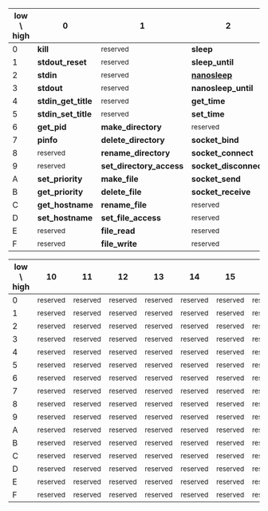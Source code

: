 
| low \\ high | 0                   | 1                        | 2                                                                                          | 3                   | 4                   | 5                   | 6                   | 7                   | 8                   | 9                   | A                   | B                   | C                   | D                   | E                   | F                   |
| ----------- | ------------------- | ------------------------ | ------------------------------------------------------------------------------------------ | ------------------- | ------------------- | ------------------- | ------------------- | ------------------- | ------------------- | ------------------- | ------------------- | ------------------- | ------------------- | ------------------- | ------------------- | ------------------- |
| 0           | **kill**            | <sub>reserved</sub>      | **sleep**                                                                                  | <sub>reserved</sub> | <sub>reserved</sub> | <sub>reserved</sub> | <sub>reserved</sub> | <sub>reserved</sub> | <sub>reserved</sub> | <sub>reserved</sub> | <sub>reserved</sub> | <sub>reserved</sub> | <sub>reserved</sub> | <sub>reserved</sub> | <sub>reserved</sub> | <sub>reserved</sub> |
| 1           | **stdout_reset**    | <sub>reserved</sub>      | **sleep_until**                                                                            | <sub>reserved</sub> | <sub>reserved</sub> | <sub>reserved</sub> | <sub>reserved</sub> | <sub>reserved</sub> | <sub>reserved</sub> | <sub>reserved</sub> | <sub>reserved</sub> | <sub>reserved</sub> | <sub>reserved</sub> | <sub>reserved</sub> | <sub>reserved</sub> | <sub>reserved</sub> |
| 2           | **stdin**           | <sub>reserved</sub>      | [**nanosleep**](https://www.reddit.com/r/anime/comments/e7sg7g/nichijou_trouble_sleeping/) | **aes_encrypt**     | <sub>reserved</sub> | <sub>reserved</sub> | <sub>reserved</sub> | <sub>reserved</sub> | <sub>reserved</sub> | <sub>reserved</sub> | <sub>reserved</sub> | <sub>reserved</sub> | <sub>reserved</sub> | <sub>reserved</sub> | <sub>reserved</sub> | <sub>reserved</sub> |
| 3           | **stdout**          | <sub>reserved</sub>      | **nanosleep_until**                                                                        | <sub>reserved</sub> | <sub>reserved</sub> | <sub>reserved</sub> | <sub>reserved</sub> | <sub>reserved</sub> | <sub>reserved</sub> | <sub>reserved</sub> | <sub>reserved</sub> | <sub>reserved</sub> | <sub>reserved</sub> | <sub>reserved</sub> | <sub>reserved</sub> | <sub>reserved</sub> |
| 4           | **stdin_get_title** | <sub>reserved</sub>      | **get_time**                                                                               | <sub>reserved</sub> | <sub>reserved</sub> | <sub>reserved</sub> | <sub>reserved</sub> | <sub>reserved</sub> | <sub>reserved</sub> | <sub>reserved</sub> | <sub>reserved</sub> | <sub>reserved</sub> | <sub>reserved</sub> | <sub>reserved</sub> | <sub>reserved</sub> | <sub>reserved</sub> |
| 5           | **stdin_set_title** | <sub>reserved</sub>      | **set_time**                                                                               | <sub>reserved</sub> | <sub>reserved</sub> | <sub>reserved</sub> | <sub>reserved</sub> | <sub>reserved</sub> | <sub>reserved</sub> | <sub>reserved</sub> | <sub>reserved</sub> | <sub>reserved</sub> | <sub>reserved</sub> | <sub>reserved</sub> | <sub>reserved</sub> | <sub>reserved</sub> |
| 6           | **get_pid**         | **make_directory**       | <sub>reserved</sub>                                                                        | <sub>reserved</sub> | <sub>reserved</sub> | <sub>reserved</sub> | <sub>reserved</sub> | <sub>reserved</sub> | <sub>reserved</sub> | <sub>reserved</sub> | <sub>reserved</sub> | <sub>reserved</sub> | <sub>reserved</sub> | <sub>reserved</sub> | <sub>reserved</sub> | <sub>reserved</sub> |
| 7           | **pinfo**           | **delete_directory**     | **socket_bind**                                                                            | <sub>reserved</sub> | <sub>reserved</sub> | <sub>reserved</sub> | <sub>reserved</sub> | <sub>reserved</sub> | <sub>reserved</sub> | <sub>reserved</sub> | <sub>reserved</sub> | <sub>reserved</sub> | <sub>reserved</sub> | <sub>reserved</sub> | <sub>reserved</sub> | <sub>reserved</sub> |
| 8           | <sub>reserved</sub> | **rename_directory**     | **socket_connect**                                                                         | <sub>reserved</sub> | <sub>reserved</sub> | <sub>reserved</sub> | <sub>reserved</sub> | <sub>reserved</sub> | <sub>reserved</sub> | <sub>reserved</sub> | <sub>reserved</sub> | <sub>reserved</sub> | <sub>reserved</sub> | <sub>reserved</sub> | <sub>reserved</sub> | <sub>reserved</sub> |
| 9           | <sub>reserved</sub> | **set_directory_access** | **socket_disconnect**                                                                      | <sub>reserved</sub> | <sub>reserved</sub> | <sub>reserved</sub> | <sub>reserved</sub> | <sub>reserved</sub> | <sub>reserved</sub> | <sub>reserved</sub> | <sub>reserved</sub> | <sub>reserved</sub> | <sub>reserved</sub> | <sub>reserved</sub> | <sub>reserved</sub> | <sub>reserved</sub> |
| A           | **set_priority**    | **make_file**            | **socket_send**                                                                            | <sub>reserved</sub> | <sub>reserved</sub> | <sub>reserved</sub> | <sub>reserved</sub> | <sub>reserved</sub> | <sub>reserved</sub> | <sub>reserved</sub> | <sub>reserved</sub> | <sub>reserved</sub> | <sub>reserved</sub> | <sub>reserved</sub> | <sub>reserved</sub> | <sub>reserved</sub> |
| B           | **get_priority**    | **delete_file**          | **socket_receive**                                                                         | <sub>reserved</sub> | <sub>reserved</sub> | <sub>reserved</sub> | <sub>reserved</sub> | <sub>reserved</sub> | <sub>reserved</sub> | <sub>reserved</sub> | <sub>reserved</sub> | <sub>reserved</sub> | <sub>reserved</sub> | <sub>reserved</sub> | <sub>reserved</sub> | <sub>reserved</sub> |
| C           | **get_hostname**    | **rename_file**          | <sub>reserved</sub>                                                                        | <sub>reserved</sub> | <sub>reserved</sub> | <sub>reserved</sub> | <sub>reserved</sub> | <sub>reserved</sub> | <sub>reserved</sub> | <sub>reserved</sub> | <sub>reserved</sub> | <sub>reserved</sub> | <sub>reserved</sub> | <sub>reserved</sub> | <sub>reserved</sub> | <sub>reserved</sub> |
| D           | **set_hostname**    | **set_file_access**      | <sub>reserved</sub>                                                                        | <sub>reserved</sub> | <sub>reserved</sub> | <sub>reserved</sub> | <sub>reserved</sub> | <sub>reserved</sub> | <sub>reserved</sub> | <sub>reserved</sub> | <sub>reserved</sub> | <sub>reserved</sub> | <sub>reserved</sub> | <sub>reserved</sub> | <sub>reserved</sub> | <sub>reserved</sub> |
| E           | <sub>reserved</sub> | **file_read**            | <sub>reserved</sub>                                                                        | <sub>reserved</sub> | <sub>reserved</sub> | <sub>reserved</sub> | <sub>reserved</sub> | <sub>reserved</sub> | <sub>reserved</sub> | <sub>reserved</sub> | <sub>reserved</sub> | <sub>reserved</sub> | <sub>reserved</sub> | <sub>reserved</sub> | <sub>reserved</sub> | <sub>reserved</sub> |
| F           | <sub>reserved</sub> | **file_write**           | <sub>reserved</sub>                                                                        | <sub>reserved</sub> | <sub>reserved</sub> | <sub>reserved</sub> | <sub>reserved</sub> | <sub>reserved</sub> | <sub>reserved</sub> | <sub>reserved</sub> | <sub>reserved</sub> | <sub>reserved</sub> | <sub>reserved</sub> | <sub>reserved</sub> | <sub>reserved</sub> | <sub>reserved</sub> |

| low \\ high | 10                  | 11                  | 12                  | 13                  | 14                  | 15                  | 16                  | 17                  | 18                  | 19                  | 1A                  | 1B                  | 1C                  | 1D                  | 1E                  | 1F                  |
| ----------- | ------------------- | ------------------- | ------------------- | ------------------- | ------------------- | ------------------- | ------------------- | ------------------- | ------------------- | ------------------- | ------------------- | ------------------- | ------------------- | ------------------- | ------------------- | ------------------- |
| 0           | <sub>reserved</sub> | <sub>reserved</sub> | <sub>reserved</sub> | <sub>reserved</sub> | <sub>reserved</sub> | <sub>reserved</sub> | <sub>reserved</sub> | <sub>reserved</sub> | <sub>reserved</sub> | <sub>reserved</sub> | <sub>reserved</sub> | <sub>reserved</sub> | <sub>reserved</sub> | <sub>reserved</sub> | <sub>reserved</sub> | <sub>reserved</sub> |
| 1           | <sub>reserved</sub> | <sub>reserved</sub> | <sub>reserved</sub> | <sub>reserved</sub> | <sub>reserved</sub> | <sub>reserved</sub> | <sub>reserved</sub> | <sub>reserved</sub> | <sub>reserved</sub> | <sub>reserved</sub> | <sub>reserved</sub> | <sub>reserved</sub> | <sub>reserved</sub> | <sub>reserved</sub> | <sub>reserved</sub> | <sub>reserved</sub> |
| 2           | <sub>reserved</sub> | <sub>reserved</sub> | <sub>reserved</sub> | <sub>reserved</sub> | <sub>reserved</sub> | <sub>reserved</sub> | <sub>reserved</sub> | <sub>reserved</sub> | <sub>reserved</sub> | <sub>reserved</sub> | <sub>reserved</sub> | <sub>reserved</sub> | <sub>reserved</sub> | <sub>reserved</sub> | <sub>reserved</sub> | <sub>reserved</sub> |
| 3           | <sub>reserved</sub> | <sub>reserved</sub> | <sub>reserved</sub> | <sub>reserved</sub> | <sub>reserved</sub> | <sub>reserved</sub> | <sub>reserved</sub> | <sub>reserved</sub> | <sub>reserved</sub> | <sub>reserved</sub> | <sub>reserved</sub> | <sub>reserved</sub> | <sub>reserved</sub> | <sub>reserved</sub> | <sub>reserved</sub> | <sub>reserved</sub> |
| 4           | <sub>reserved</sub> | <sub>reserved</sub> | <sub>reserved</sub> | <sub>reserved</sub> | <sub>reserved</sub> | <sub>reserved</sub> | <sub>reserved</sub> | <sub>reserved</sub> | <sub>reserved</sub> | <sub>reserved</sub> | <sub>reserved</sub> | <sub>reserved</sub> | <sub>reserved</sub> | <sub>reserved</sub> | <sub>reserved</sub> | <sub>reserved</sub> |
| 5           | <sub>reserved</sub> | <sub>reserved</sub> | <sub>reserved</sub> | <sub>reserved</sub> | <sub>reserved</sub> | <sub>reserved</sub> | <sub>reserved</sub> | <sub>reserved</sub> | <sub>reserved</sub> | <sub>reserved</sub> | <sub>reserved</sub> | <sub>reserved</sub> | <sub>reserved</sub> | <sub>reserved</sub> | <sub>reserved</sub> | <sub>reserved</sub> |
| 6           | <sub>reserved</sub> | <sub>reserved</sub> | <sub>reserved</sub> | <sub>reserved</sub> | <sub>reserved</sub> | <sub>reserved</sub> | <sub>reserved</sub> | <sub>reserved</sub> | <sub>reserved</sub> | <sub>reserved</sub> | <sub>reserved</sub> | <sub>reserved</sub> | <sub>reserved</sub> | <sub>reserved</sub> | <sub>reserved</sub> | <sub>reserved</sub> |
| 7           | <sub>reserved</sub> | <sub>reserved</sub> | <sub>reserved</sub> | <sub>reserved</sub> | <sub>reserved</sub> | <sub>reserved</sub> | <sub>reserved</sub> | <sub>reserved</sub> | <sub>reserved</sub> | <sub>reserved</sub> | <sub>reserved</sub> | <sub>reserved</sub> | <sub>reserved</sub> | <sub>reserved</sub> | <sub>reserved</sub> | <sub>reserved</sub> |
| 8           | <sub>reserved</sub> | <sub>reserved</sub> | <sub>reserved</sub> | <sub>reserved</sub> | <sub>reserved</sub> | <sub>reserved</sub> | <sub>reserved</sub> | <sub>reserved</sub> | <sub>reserved</sub> | <sub>reserved</sub> | <sub>reserved</sub> | <sub>reserved</sub> | <sub>reserved</sub> | <sub>reserved</sub> | <sub>reserved</sub> | <sub>reserved</sub> |
| 9           | <sub>reserved</sub> | <sub>reserved</sub> | <sub>reserved</sub> | <sub>reserved</sub> | <sub>reserved</sub> | <sub>reserved</sub> | <sub>reserved</sub> | <sub>reserved</sub> | <sub>reserved</sub> | <sub>reserved</sub> | <sub>reserved</sub> | <sub>reserved</sub> | <sub>reserved</sub> | <sub>reserved</sub> | <sub>reserved</sub> | <sub>reserved</sub> |
| A           | <sub>reserved</sub> | <sub>reserved</sub> | <sub>reserved</sub> | <sub>reserved</sub> | <sub>reserved</sub> | <sub>reserved</sub> | <sub>reserved</sub> | <sub>reserved</sub> | <sub>reserved</sub> | <sub>reserved</sub> | <sub>reserved</sub> | <sub>reserved</sub> | <sub>reserved</sub> | <sub>reserved</sub> | <sub>reserved</sub> | <sub>reserved</sub> |
| B           | <sub>reserved</sub> | <sub>reserved</sub> | <sub>reserved</sub> | <sub>reserved</sub> | <sub>reserved</sub> | <sub>reserved</sub> | <sub>reserved</sub> | <sub>reserved</sub> | <sub>reserved</sub> | <sub>reserved</sub> | <sub>reserved</sub> | <sub>reserved</sub> | <sub>reserved</sub> | <sub>reserved</sub> | <sub>reserved</sub> | <sub>reserved</sub> |
| C           | <sub>reserved</sub> | <sub>reserved</sub> | <sub>reserved</sub> | <sub>reserved</sub> | <sub>reserved</sub> | <sub>reserved</sub> | <sub>reserved</sub> | <sub>reserved</sub> | <sub>reserved</sub> | <sub>reserved</sub> | <sub>reserved</sub> | <sub>reserved</sub> | <sub>reserved</sub> | <sub>reserved</sub> | <sub>reserved</sub> | <sub>reserved</sub> |
| D           | <sub>reserved</sub> | <sub>reserved</sub> | <sub>reserved</sub> | <sub>reserved</sub> | <sub>reserved</sub> | <sub>reserved</sub> | <sub>reserved</sub> | <sub>reserved</sub> | <sub>reserved</sub> | <sub>reserved</sub> | <sub>reserved</sub> | <sub>reserved</sub> | <sub>reserved</sub> | <sub>reserved</sub> | <sub>reserved</sub> | <sub>reserved</sub> |
| E           | <sub>reserved</sub> | <sub>reserved</sub> | <sub>reserved</sub> | <sub>reserved</sub> | <sub>reserved</sub> | <sub>reserved</sub> | <sub>reserved</sub> | <sub>reserved</sub> | <sub>reserved</sub> | <sub>reserved</sub> | <sub>reserved</sub> | <sub>reserved</sub> | <sub>reserved</sub> | <sub>reserved</sub> | <sub>reserved</sub> | <sub>reserved</sub> |
| F           | <sub>reserved</sub> | <sub>reserved</sub> | <sub>reserved</sub> | <sub>reserved</sub> | <sub>reserved</sub> | <sub>reserved</sub> | <sub>reserved</sub> | <sub>reserved</sub> | <sub>reserved</sub> | <sub>reserved</sub> | <sub>reserved</sub> | <sub>reserved</sub> | <sub>reserved</sub> | <sub>reserved</sub> | <sub>reserved</sub> | <sub>reserved</sub> |

